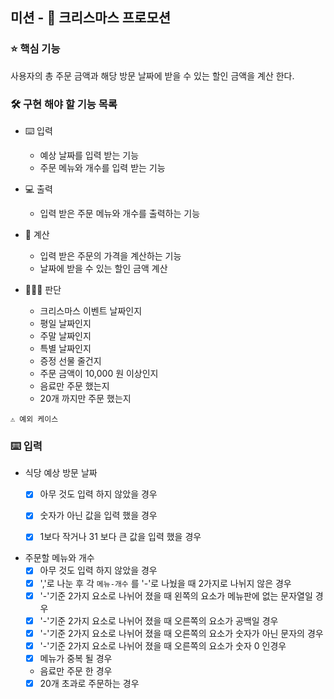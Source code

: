 ## 미션 - 🎄 크리스마스 프로모션

### ⭐ 핵심 기능
사용자의 총 주문 금액과 해당 방문 날짜에 받을 수 있는 할인 금액을 계산 한다.

### 🛠️ 구현 해야 할 기능 목록
- ⌨️ 입력
  - 예상 날짜를 입력 받는 기능
  - 주문 메뉴와 개수를 입력 받는 기능
- 💻 출력
  - 입력 받은 주문 메뉴와 개수를 출력하는 기능
  
- 📒 계산
  - 입력 받은 주문의 가격을 계산하는 기능
  - 날짜에 받을 수 있는 할인 금액 계산
   
- 🧑🏻‍⚖️ 판단
  - 크리스마스 이벤트 날짜인지 
  - 평일 날짜인지
  - 주말 날짜인지
  - 특별 날짜인지
  - 증정 선물 줄건지
  - 주문 금액이 10,000 원 이상인지
  - 음료만 주문 했는지
  - 20개 까지만 주문 했는지
 

```⚠️ 예외 케이스 ```

### ⌨️ 입력

- 식당 예상 방문 날짜
  - [x] 아무 것도 입력 하지 않았을 경우
  - [x] 숫자가 아닌 값을 입력 했을 경우
  - [x] 1보다 작거나 31 보다 큰 값을 입력 했을 경우


- 주문할 메뉴와 개수
  - [x] 아무 것도 입력 하지 않았을 경우
  - [x] ','로 나눈 후 각 ```메뉴-개수``` 를 '-'로 나눴을 때 2가지로 나뉘지 않은 경우
  - [x] '-'기준 2가지 요소로 나뉘어 졌을 때 왼쪽의 요소가 메뉴판에 없는 문자열일 경우
  - [x] '-'기준 2가지 요소로 나뉘어 졌을 때 오른쪽의 요소가 공백일 경우
  - [x] '-'기준 2가지 요소로 나뉘어 졌을 때 오른쪽의 요소가 숫자가 아닌 문자의 경우
  - [x] '-'기준 2가지 요소로 나뉘어 졌을 때 오른쪽의 요소가 숫자 0 인경우
  - [x] 메뉴가 중복 될 경우
  - 음료만 주문 한 경우
  - [x] 20개 초과로 주문하는 경우